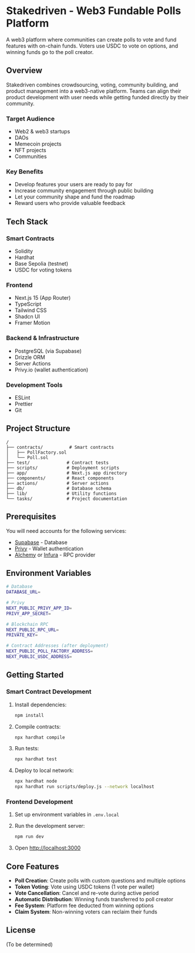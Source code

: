 # Stakedriven - Web3 Fundable Polls Platform

A web3 platform where communities can create polls to vote and fund features with on-chain funds. Voters use USDC to vote on options, and winning funds go to the poll creator.

## Overview

Stakedriven combines crowdsourcing, voting, community building, and product management into a web3-native platform. Teams can align their product development with user needs while getting funded directly by their community.

### Target Audience
- Web2 & web3 startups
- DAOs
- Memecoin projects
- NFT projects
- Communities

### Key Benefits
- Develop features your users are ready to pay for
- Increase community engagement through public building
- Let your community shape and fund the roadmap
- Reward users who provide valuable feedback

## Tech Stack

### Smart Contracts
- Solidity
- Hardhat
- Base Sepolia (testnet)
- USDC for voting tokens

### Frontend
- Next.js 15 (App Router)
- TypeScript
- Tailwind CSS
- Shadcn UI
- Framer Motion

### Backend & Infrastructure
- PostgreSQL (via Supabase)
- Drizzle ORM
- Server Actions
- Privy.io (wallet authentication)

### Development Tools
- ESLint
- Prettier
- Git

## Project Structure

```
/
├── contracts/          # Smart contracts
│   ├── PollFactory.sol
│   └── Poll.sol
├── test/              # Contract tests
├── scripts/           # Deployment scripts
├── app/               # Next.js app directory
├── components/        # React components
├── actions/           # Server actions
├── db/                # Database schema
├── lib/               # Utility functions
└── tasks/             # Project documentation
```

## Prerequisites

You will need accounts for the following services:

- [Supabase](https://supabase.com/) - Database
- [Privy](https://privy.io/) - Wallet authentication
- [Alchemy](https://alchemy.com/) or [Infura](https://infura.io/) - RPC provider

## Environment Variables

```bash
# Database
DATABASE_URL=

# Privy
NEXT_PUBLIC_PRIVY_APP_ID=
PRIVY_APP_SECRET=

# Blockchain RPC
NEXT_PUBLIC_RPC_URL=
PRIVATE_KEY=

# Contract Addresses (after deployment)
NEXT_PUBLIC_POLL_FACTORY_ADDRESS=
NEXT_PUBLIC_USDC_ADDRESS=
```

## Getting Started

### Smart Contract Development

1. Install dependencies:
   ```bash
   npm install
   ```

2. Compile contracts:
   ```bash
   npx hardhat compile
   ```

3. Run tests:
   ```bash
   npx hardhat test
   ```

4. Deploy to local network:
   ```bash
   npx hardhat node
   npx hardhat run scripts/deploy.js --network localhost
   ```

### Frontend Development

1. Set up environment variables in `.env.local`

2. Run the development server:
   ```bash
   npm run dev
   ```

3. Open [http://localhost:3000](http://localhost:3000)

## Core Features

- **Poll Creation**: Create polls with custom questions and multiple options
- **Token Voting**: Vote using USDC tokens (1 vote per wallet)
- **Vote Cancellation**: Cancel and re-vote during active period
- **Automatic Distribution**: Winning funds transferred to poll creator
- **Fee System**: Platform fee deducted from winning options
- **Claim System**: Non-winning voters can reclaim their funds

## License

(To be determined)